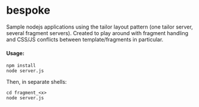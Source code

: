 # bespoke
Sample nodejs applications using the tailor layout pattern (one tailor server, several fragment servers). Created to play around with fragment handling and CSS/JS conflicts between template/fragments in particular.

#### Usage:

    npm install
    node server.js

Then, in separate shells:

    cd fragment_<x>
    node server.js

